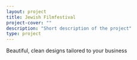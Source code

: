 ```yaml
---
layout: project
title: Jewish Filmfestival
project-cover: ""
description: "Short description of the project"
type: project
---
```


Beautiful, clean designs tailored to your business
